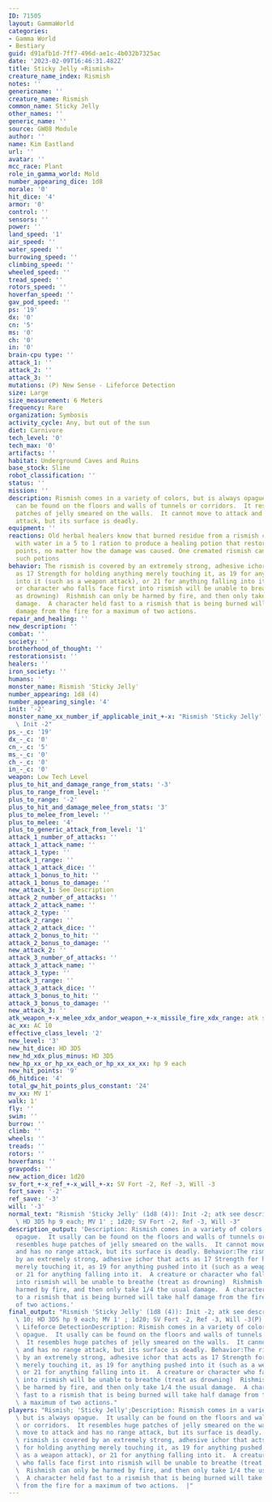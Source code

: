 ```yaml
---
ID: 71505
layout: GammaWorld
categories:
- Gamma World
- Bestiary
guid: d91afb1d-7ff7-496d-ae1c-4b032b7325ac
date: '2023-02-09T16:46:31.482Z'
title: Sticky Jelly «Rismish»
creature_name_index: Rismish
notes: ''
genericname: ''
creature_name: Rismish
common_name: Sticky Jelly
other_names: ''
generic_name: ''
source: GW08 Module
author: ''
name: Kim Eastland
url: ''
avatar: ''
mcc_race: Plant
role_in_gamma_world: Mold
number_appearing_dice: 1d8
morale: '0'
hit_dice: '4'
armor: '0'
control: ''
sensors: ''
power: ''
land_speed: '1'
air_speed: ''
water_speed: ''
burrowing_speed: ''
climbing_speed: ''
wheeled_speed: ''
tread_speed: ''
rotors_speed: ''
hoverfan_speed: ''
gav_pod_speed: ''
ps: '19'
dx: '0'
cn: '5'
ms: '0'
ch: '0'
in: '0'
brain-cpu type: ''
attack_1: ''
attack_2: ''
attack_3: ''
mutations: (P) New Sense - Lifeforce Detection
size: Large
size_measurement: 6 Meters
frequency: Rare
organization: Symbosis
activity_cycle: Any, but out of the sun
diet: Carnivore
tech_level: '0'
tech_max: '0'
artifacts: ''
habitat: Underground Caves and Ruins
base_stock: Slime
robot_classification: ''
status: ''
mission: ''
description: Rismish comes in a variety of colors, but is always opague.  It usally
  can be found on the floors and walls of tunnels or corridors.  It resembles huge
  patches of jelly smeared on the walls.  It cannot move to attack and has no range
  attack, but its surface is deadly.
equipment: ''
reactions: Old herbal healers know that burned residue from a rismish can be mixed
  with water in a 5 to 1 ration to produce a healing potion that restores 1d12 hit
  points, no matter how the damage was caused. One cremated rismish can produce 2
  such potions
behavior: The rismish is covered by an extremely strong, adhesive ichor that acts
  as 17 Strength for holding anything merely touching it, as 19 for anything pushed
  into it (such as a weapon attack), or 21 for anything falling into it.  A creature
  or character who falls face first into rismish will be unable to breathe (treat
  as drowning)  Rishmish can only be harmed by fire, and then only take 1/4 the usual
  damage.  A character held fast to a rismish that is being burned will take half
  damage from the fire for a maximum of two actions.
repair_and_healing: ''
new_description: ''
combat: ''
society: ''
brotherhood_of_thought: ''
restorationsist: ''
healers: ''
iron_society: ''
humans: ''
monster_name: Rismish 'Sticky Jelly'
number_appearing: 1d8 (4)
number_appearing_single: '4'
init: '-2'
monster_name_xx_number_if_applicable_init_+-x: "Rismish 'Sticky Jelly' (1d8 (4)):\
  \ Init -2"
ps_-_c: '19'
dx_-_c: '0'
cn_-_c: '5'
ms_-_c: '0'
ch_-_c: '0'
in_-_c: '0'
weapon: Low Tech Level
plus_to_hit_and_damage_range_from_stats: '-3'
plus_to_range_from_level: ''
plus_to_range: '-2'
plus_to_hit_and_damage_melee_from_stats: '3'
plus_to_melee_from_level: ''
plus_to_melee: '4'
plus_to_generic_attack_from_level: '1'
attack_1_number_of_attacks: ''
attack_1_attack_name: ''
attack_1_type: ''
attack_1_range: ''
attack_1_attack_dice: ''
attack_1_bonus_to_hit: ''
attack_1_bonus_to_damage: ''
new_attack_1: See Description
attack_2_number_of_attacks: ''
attack_2_attack_name: ''
attack_2_type: ''
attack_2_range: ''
attack_2_attack_dice: ''
attack_2_bonus_to_hit: ''
attack_2_bonus_to_damage: ''
new_attack_2: ''
attack_3_number_of_attacks: ''
attack_3_attack_name: ''
attack_3_type: ''
attack_3_range: ''
attack_3_attack_dice: ''
attack_3_bonus_to_hit: ''
attack_3_bonus_to_damage: ''
new_attack_3: ''
atk_weapon_+-x_melee_xdx_andor_weapon_+-x_missile_fire_xdx_range: atk see description
ac_xx: AC 10
effective_class_level: '2'
new_level: '3'
new_hit_dice: HD 3D5
new_hd_xdx_plus_minus: HD 3D5
new_hp_xx_or_hp_xx_each_or_hp_xx_xx_xx: hp 9 each
new_hit_points: '9'
d6_hitdice: '4'
total_gw_hit_points_plus_constant: '24'
mv_xx: MV 1'
walk: 1'
fly: ''
swim: ''
burrow: ''
climb: ''
wheels: ''
treads: ''
rotors: ''
hoverfans: ''
gravpods: ''
new_action_dice: 1d20
sv_fort_+-x_ref_+-x_will_+-x: SV Fort -2, Ref -3, Will -3
fort_save: '-2'
ref_save: '-3'
will: '-3'
normal_text: "Rismish 'Sticky Jelly' (1d8 (4)): Init -2; atk see description; AC 10;\
  \ HD 3D5 hp 9 each; MV 1' ; 1d20; SV Fort -2, Ref -3, Will -3"
description_output: 'Description: Rismish comes in a variety of colors, but is always
  opague.  It usally can be found on the floors and walls of tunnels or corridors.  It
  resembles huge patches of jelly smeared on the walls.  It cannot move to attack
  and has no range attack, but its surface is deadly. Behavior:The rismish is covered
  by an extremely strong, adhesive ichor that acts as 17 Strength for holding anything
  merely touching it, as 19 for anything pushed into it (such as a weapon attack),
  or 21 for anything falling into it.  A creature or character who falls face first
  into rismish will be unable to breathe (treat as drowning)  Rishmish can only be
  harmed by fire, and then only take 1/4 the usual damage.  A character held fast
  to a rismish that is being burned will take half damage from the fire for a maximum
  of two actions.'
final_output: "Rismish 'Sticky Jelly' (1d8 (4)): Init -2; atk see description; AC\
  \ 10; HD 3D5 hp 9 each; MV 1' ; 1d20; SV Fort -2, Ref -3, Will -3(P) New Sense -\
  \ Lifeforce DetectionDescription: Rismish comes in a variety of colors, but is always\
  \ opague.  It usally can be found on the floors and walls of tunnels or corridors.\
  \  It resembles huge patches of jelly smeared on the walls.  It cannot move to attack\
  \ and has no range attack, but its surface is deadly. Behavior:The rismish is covered\
  \ by an extremely strong, adhesive ichor that acts as 17 Strength for holding anything\
  \ merely touching it, as 19 for anything pushed into it (such as a weapon attack),\
  \ or 21 for anything falling into it.  A creature or character who falls face first\
  \ into rismish will be unable to breathe (treat as drowning)  Rishmish can only\
  \ be harmed by fire, and then only take 1/4 the usual damage.  A character held\
  \ fast to a rismish that is being burned will take half damage from the fire for\
  \ a maximum of two actions."
players: "Rismish; 'Sticky Jelly';Description: Rismish comes in a variety of colors,\
  \ but is always opague.  It usally can be found on the floors and walls of tunnels\
  \ or corridors.  It resembles huge patches of jelly smeared on the walls.  It cannot\
  \ move to attack and has no range attack, but its surface is deadly. Behavior:The\
  \ rismish is covered by an extremely strong, adhesive ichor that acts as 17 Strength\
  \ for holding anything merely touching it, as 19 for anything pushed into it (such\
  \ as a weapon attack), or 21 for anything falling into it.  A creature or character\
  \ who falls face first into rismish will be unable to breathe (treat as drowning)\
  \  Rishmish can only be harmed by fire, and then only take 1/4 the usual damage.\
  \  A character held fast to a rismish that is being burned will take half damage\
  \ from the fire for a maximum of two actions.  |"
---
```

</br>
